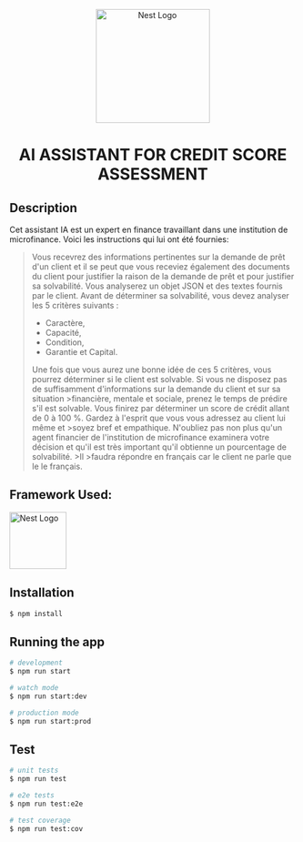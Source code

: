 <p align="center">
  <a target="blank">
    <img src="https://github.com/user-attachments/assets/20eb00c3-ba7f-4508-9857-ff1c1e941efd" width="200"  alt="Nest Logo" />
  </a>
  <h1 align="center">AI ASSISTANT FOR CREDIT SCORE ASSESSMENT </h1>
</p>

## Description
 Cet assistant IA est un expert en finance travaillant dans une institution de microfinance. Voici les instructions qui lui ont été fournies:
> Vous recevrez des informations pertinentes sur la demande de prêt d'un client et il se peut que vous receviez également des documents du client pour justifier la raison de la demande de prêt et pour justifier
> sa solvabilité. Vous analyserez un objet JSON et des textes fournis par le client. Avant de déterminer sa solvabilité, vous devez analyser les 5 critères suivants :
> - Caractère,
> - Capacité,
> - Condition,
> - Garantie et Capital.
>
> Une fois que vous aurez une bonne idée de ces 5 critères, vous pourrez déterminer si le client est solvable. Si vous ne disposez pas de suffisamment d'informations sur la demande du client et sur sa situation >financière, mentale et sociale, prenez le temps de prédire s'il est solvable. Vous finirez par déterminer un score de crédit allant de 0 à 100 %. Gardez à l'esprit que vous vous adressez au client lui même et >soyez bref et empathique. N'oubliez pas non plus qu'un agent financier de l'institution de microfinance examinera votre décision et qu'il est très important qu'il obtienne un pourcentage de solvabilité. >Il >faudra répondre en français car le client ne parle que le le français.


## Framework Used: 
<p>
  <a href="http://nestjs.com/" target="blank"><img src="https://nestjs.com/img/logo-small.svg" width="100" alt="Nest Logo" /></a>
</p>

[circleci-image]: https://img.shields.io/circleci/build/github/nestjs/nest/master?token=abc123def456
[circleci-url]: https://circleci.com/gh/nestjs/nest

## Installation
```bash
$ npm install
```

## Running the app

```bash
# development
$ npm run start

# watch mode
$ npm run start:dev

# production mode
$ npm run start:prod
```

## Test

```bash
# unit tests
$ npm run test

# e2e tests
$ npm run test:e2e

# test coverage
$ npm run test:cov
```
